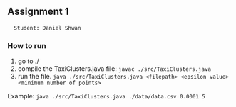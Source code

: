 ## Assignment 1

```
  Student: Daniel Shwan
```

### How to run

1. go to ./
2. compile the TaxiClusters.java file: `javac ./src/TaxiClusters.java`
3. run the file. `java ./src/TaxiClusters.java <filepath> <epsilon value> <minimum number of points>`

Example:
`java ./src/TaxiClusters.java ./data/data.csv 0.0001 5`
